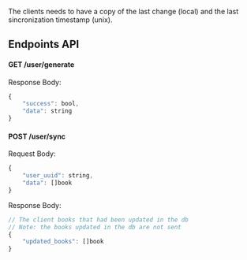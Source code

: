 The clients needs to have a copy of the last change (local) and the last 
sincronization timestamp (unix).

## Endpoints API

#### GET /user/generate 

Response Body:
```js
{
    "success": bool,
    "data": string
}
```

#### POST /user/sync 

Request Body:
```js
{
    "user_uuid": string,
    "data": []book
}
```


Response Body:
```js
// The client books that had been updated in the db
// Note: the books updated in the db are not sent
{
    "updated_books": []book
}
```
